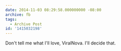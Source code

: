 ```yaml
---
date: 2014-11-03 08:29:58.000000000 -08:00
archive: fb
tags: 
  - Archive Post
id: '1415032198'
---
```


Don't tell me what I'll love, ViralNova. I'll decide that.
